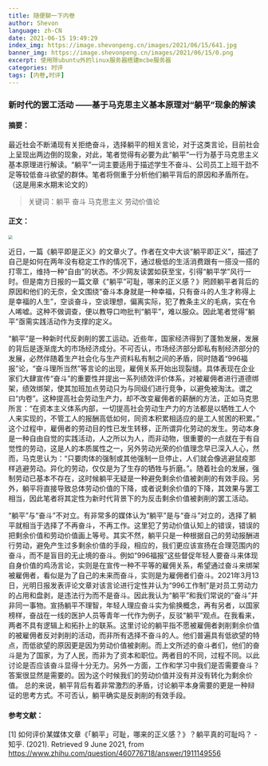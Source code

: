 ```yaml
---
title: 随便聊一下内卷
author: Shevon
language: zh-CN
date: 2021-06-15 19:49:29
index_img: https://image.shevonpeng.cn/images/2021/06/15/641.jpg
banner_img: https://image.shevonpeng.cn/images/2021/06/15/0.png
excerpt: 使用除ubuntu外的linux服务器搭建mcbe服务器
categories: 时评
tags: [内卷,时评]
---
```


### 新时代的罢工活动 ——基于马克思主义基本原理对“躺平”现象的解读

#### 摘要：
最近社会不断涌现有关拒绝奋斗，选择躺平的相关言论，对于这类言论，目前社会上呈现出两边倒的现象，对此，笔者觉得有必要为此“躺平”一行为基于马克思主义基本原理进行解读。“躺平”一词主要适用于描述学生不奋斗、公司员工上班干劲不足等较低奋斗欲望的群体。笔者将侧重于分析他们躺平背后的原因和矛盾所在。（这是用来水期末论文的）
> 关键词：躺平 奋斗 马克思主义 劳动价值论

#### 正文：

<img src="https://image.shevonpeng.cn/images/2021/06/15/641.jpg" style="zoom:50%;" />

近日，一篇《躺平即是正义》的文章火了。作者在文中大谈“躺平即正义”，描述了自己是如何在两年没有稳定工作的情况下，通过极低的生活消费跟有一搭没一搭的打零工，维持一种“自由”的状态。不少网友读罢如获至宝，引得“躺平学”风行一时。但是南方日报的一篇文章《“躺平”可耻，哪来的正义感？》罔顾躺平者背后的原因和他们的无奈，全文围绕“奋斗本身就是一种幸福，只有奋斗的人生才称得上是幸福的人生”，空谈奋斗，空谈理想，偏离实际，犯了教条主义的毛病，实在令人唏嘘。这种不做调查，便以教导口吻批判“躺平”，难以服众。因此笔者觉得“躺平”亟需实践活动作为支撑的定义。

“躺平”是一种新时代反剥削的罢工运动。近些年，国家经济得到了蓬勃发展，发展的背后是逐渐庞大的市场经济成分。不可否认，市场经济部分即私有制经济部分的发展，必然伴随着生产社会化与生产资料私有制之间的矛盾，同时随着“996福报”论，“奋斗理所当然”等言论的出现，雇佣关系开始出现裂缝。具体表现在企业家们大肆宣传“奋斗”的重要性并提出一系列绩效评价体系，对被雇佣者进行道德绑架，绩效绑架，使其加班加点劳动只为与同级们进行竞争，以避免被淘汰。谓之曰“内卷”。这种提高社会劳动生产力，却不改变雇佣者的薪酬的方法，正如马克思所言：“在资本主义体系内部，一切提高社会劳动生产力的方法都是以牺牲工人个人来实现的，不管工人的报酬高低如何，同资本积累相适应的是工人贫困的积累。” 这个过程中，雇佣者的劳动目的性已发生转移，正所谓异化劳动的发生。劳动本身是一种自由自觉的实践活动，人之所以为人，而非动物，很重要的一点就在于有自觉性的劳动，这是人的本质属性之一，另外劳动光荣的价值理念早已深入人心，然而，马克思认为：“只要肉体的强制或其他强制一旦停止，人们就会像逃避鼠疫那样逃避劳动。异化的劳动，仅仅是为了生存的牺牲与折磨。”。随着社会的发展，强制劳动已基本不存在，这时候躺平无疑是一种避免剩余价值被剥削的有效手段。另外，躺平将直接导致总体劳动价值的下降，或者说剩余价值的下降，其效果与罢工相当，因此笔者将其定性为新时代背景下的为反击剩余价值被剥削的罢工活动。

“躺平”与“奋斗”不对立。有非常多的媒体认为“躺平”是与“奋斗”对立的，选择了躺平就相当于选择了不再奋斗，不再工作。这里犯了劳动价值认知上的错误，错误的把剩余价值和劳动价值画上等号。其实不然，躺平只是一种根据自己的劳动报酬进行劳动，避免产生过多剩余价值的手段，相应的，我们更应该宣扬在合理范围内的奋斗，而不是盲目的无止境的奋斗。例如“996福报”这些督促年轻人要奋斗来体现自身价值的鸡汤言论，实则是在宣传一种不平等的雇佣关系，希望通过奋斗来绑架被雇佣者，看似是为了自己的未来而奋斗，实则是为雇佣者们奋斗。2021年3月13日，光明日报发表评论文章对该言论进行定性并认为“996工作制”是对员工劳动力的占用和盘剥，是违法行为而不是奋斗。因此我认为“躺平”和我们常说的“奋斗”并非同一事物。宣扬躺平不理智，年轻人理应奋斗实为偷换概念，再有另者，以国家榜样，奋战在一线的医护人员等青年一代作为例子，反驳“躺平”观点。在我看来，两者不具有逻辑上和拓扑上的联系。这里讨论的躺平指不愿被雇佣者剥削剩余价值的被雇佣者反对剥削的活动，而非所有选择不奋斗的人。他们普遍具有低欲望的特点，而低欲望的原因更是因为劳动价值被剥削。而上文所述的奋斗者们，他们的奋斗是为了国家，为了人民，而非为了资本和职位。两者目的不同，过程不同。以此讨论是否应该奋斗显得十分无力。另外一方面，工作和学习中我们是否需要奋斗？答案很显然是需要的。因为这个时候我们的劳动价值并没有并没有转化为剩余价值。
总的来说，躺平背后有着非常激烈的矛盾，讨论躺平本身需要的更是一种辩证的思考方式。不可否认，躺平确实是反剥削的有效手段。

#### 参考文献：
[1] 如何评价某媒体文章《「躺平」可耻，哪来的正义感？》？躺平真的可耻吗？ - 知乎. (2021). Retrieved 9 June 2021, from https://www.zhihu.com/question/460776718/answer/1911149556
